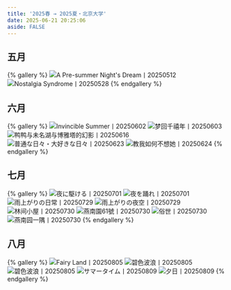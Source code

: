 ```yaml
---
title: '2025春 → 2025夏・北京大学'
date: 2025-06-21 20:25:06
aside: FALSE
---
```

## 五月
{% gallery %}
![A Pre-summer Night's Dream丨20250512](https://s2.loli.net/2025/06/22/fVSnCqzAGPXcWrE.jpg)![Nostalgia Syndrome丨20250528](https://s2.loli.net/2025/06/22/nKaVtGp6PoxIJlr.jpg)
{% endgallery %}

## 六月
{% gallery %}
![Invincible Summer丨20250602](https://s2.loli.net/2025/06/22/D89KjZxhpSCFHRG.jpg)
![梦回千禧年丨20250603](https://s2.loli.net/2025/06/22/7XAishkmvrfjwIg.jpg)
![鸭鸭与未名湖与博雅塔的幻影丨20250616](https://s2.loli.net/2025/06/22/AJeoXdtYjpREksU.jpg)
![普通な日々・大好きな日々丨20250623](https://s2.loli.net/2025/06/24/Dft3CvOVQq7jxJU.jpg)
![教我如何不想她丨20250624](https://s2.loli.net/2025/06/24/CoG7axYlf9gqQyV.jpg)
{% endgallery %}

## 七月
{% gallery %}
![夜に駆ける丨20250701](https://s2.loli.net/2025/07/30/3koafQbET4Sh5L1.jpg)
![夜を踊れ丨20250701](https://s2.loli.net/2025/07/30/pa39DRQsEOT4WLB.jpg)
![雨上がりの日常丨20250729](https://s2.loli.net/2025/07/30/WdnYJjxO61CBTyU.jpg)
![雨上がりの夜空丨20250729](https://s2.loli.net/2025/07/30/es7WFfGoyN3rRku.jpg)
![林间小屋丨20250730](https://s2.loli.net/2025/07/30/629gXKZdCw4etOP.jpg)
![燕南園61號丨20250730](https://s2.loli.net/2025/07/30/BQdshpev2gykujx.jpg)
![俗世丨20250730](https://s2.loli.net/2025/07/30/5W4JCHDXx2AlQpa.jpg)
![燕南园一隅丨20250730](https://s2.loli.net/2025/07/30/yBm4cn1O6DFrhd7.jpg)
{% endgallery %}

## 八月
{% gallery %}
![Fairy Land丨20250805](https://s2.loli.net/2025/08/05/dXAl8eTFJykaG29.jpg)
![碧色波浪丨20250805](https://s2.loli.net/2025/08/05/bT2puy6CX3zKPUn.jpg)
![碧色波浪丨20250805](https://s2.loli.net/2025/08/05/RTGbkg31nJxoA8c.jpg)
![サマータイム丨20250809](https://s2.loli.net/2025/08/14/VteIkDyHAMSZNbW.jpg)
![夕日丨20250809](https://s2.loli.net/2025/08/14/xZUN97XDWofYkMv.jpg)
{% endgallery %}